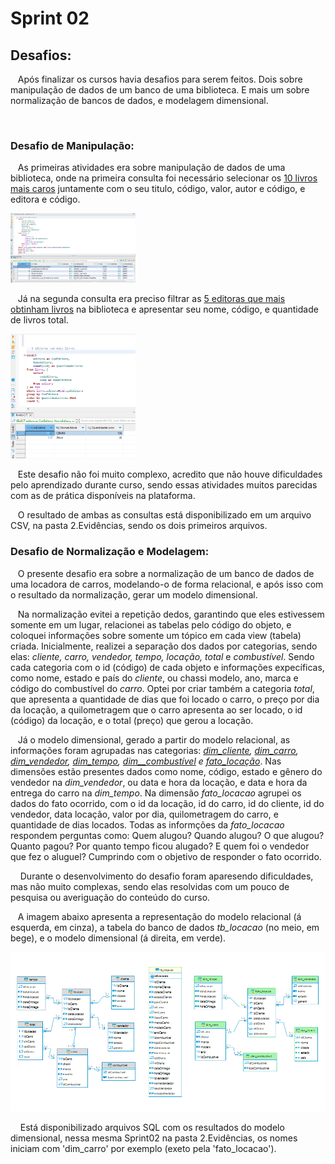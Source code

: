 # Sprint 02
## Desafios:
&nbsp;&nbsp;&nbsp;Após finalizar os cursos havia desafios para serem feitos. Dois sobre manipulação de dados de um banco de uma biblioteca. E mais um sobre normalização de bancos de dados, e modelagem dimensional. <p>
&nbsp;&nbsp;&nbsp; 
<p>
<p>

### Desafio de Manipulação:
&nbsp;&nbsp;&nbsp;As primeiras atividades era sobre manipulação de dados de uma biblioteca, onde na primeira consulta  foi necessário selecionar os [10 livros mais caros](https://github.com/rehbeinp/EstagioC_UOL/blob/main/Sprint02/Evid%C3%AAncias/2.livros_mais_caros.csv) juntamente com o seu titulo, código, valor, autor e código, e editora e código.
<p>
<img src=../../imgs/livrosmaiscaros.png width=200> 
<p>

&nbsp;&nbsp;&nbsp;Já na segunda consulta era preciso filtrar as  [5 editoras que mais obtinham livros](https://github.com/rehbeinp/EstagioC_UOL/blob/main/Sprint02/Evid%C3%AAncias/1.editora_mais_livros.csv) na biblioteca e apresentar seu nome, código, e quantidade de livros total.
<p>
<img src=../../imgs/maislivros.png width=200> <p>
&nbsp;&nbsp;&nbsp;Este desafio não foi muito complexo, acredito que não houve dificuldades pelo aprendizado durante curso, sendo essas atividades muitos parecidas com as de prática disponíveis na plataforma.
<p>&nbsp;&nbsp;&nbsp;O resultado de ambas as consultas está disponibilizado em um arquivo CSV, na pasta 2.Evidências, sendo os dois primeiros arquivos.<p>

### Desafio de Normalização e Modelagem:
&nbsp;&nbsp;&nbsp;O presente desafio era sobre a normalização de um banco de dados de uma locadora de carros, modelando-o de forma relacional, e após isso com o resultado da normalização, gerar um modelo dimensional.
<p>

&nbsp;&nbsp;&nbsp;Na normalização evitei a repetição dedos, garantindo que eles estivessem somente em um lugar, relacionei as tabelas pelo código do objeto, e coloquei informações sobre somente um tópico em cada view (tabela) criada. Inicialmente, realizei a separação dos dados por categorias, sendo elas: _cliente, carro, vendedor, tempo, locação, total_ e _combustível_. Sendo cada categoria com o id (código) de cada objeto e informações expecíficas, como nome, estado e país do _cliente_, ou chassi modelo, ano, marca e código do combustível do _carro_. Optei por criar também a categoria _total_, que apresenta a quantidade de dias que foi locado o carro, o preço por dia da locação, a quilometragem que o carro apresenta ao ser locado, o id (código) da locação, e o total (preço) que gerou a locação.
<p>

&nbsp;&nbsp;&nbsp;Já o modelo dimensional, gerado a partir do modelo relacional, as informações foram agrupadas nas categorias: *[dim_cliente](https://github.com/rehbeinp/EstagioC_UOL/blob/main/Sprint02/Evid%C3%AAncias/dim_cliente_202405171445.sql), [dim_carro](https://github.com/rehbeinp/EstagioC_UOL/blob/main/Sprint02/Evid%C3%AAncias/dim_carro_202405171446.sql), [dim_vendedor](https://github.com/rehbeinp/EstagioC_UOL/blob/main/Sprint02/Evid%C3%AAncias/dim_vendedor_202405171447.sql), [dim_tempo](https://github.com/rehbeinp/EstagioC_UOL/blob/main/Sprint02/Evid%C3%AAncias/dim_tempo_202405171447.sql), [dim__combustível](https://github.com/rehbeinp/EstagioC_UOL/blob/main/Sprint02/Evid%C3%AAncias/dim_combustivel_202405171446.sql) *e* [fato_locação](https://github.com/rehbeinp/EstagioC_UOL/blob/main/Sprint02/Evid%C3%AAncias/fato_locacao_202405171447.sql)*. Nas dimensões estão presentes dados como nome, código, estado e gênero do vendedor na *dim_vendedor*, ou data e hora da locação, e data e hora da entrega do carro na *dim_tempo*. Na dimensão *fato_locacao* agrupei os dados do fato ocorrido, com o id da locação, id do carro, id do cliente, id do vendedor, data locação, valor por dia, quilometragem do carro, e quantidade de dias locados. Todas as informções da *fato_locacao* respondem perguntas como: Quem alugou? Quando alugou? O que alugou? Quanto pagou? Por quanto tempo ficou alugado? E quem foi o vendedor que fez o aluguel? Cumprindo com o objetivo de responder o fato ocorrido. <p>
&nbsp;&nbsp;&nbsp; Durante o desenvolvimento do desafio foram aparesendo dificuldades, mas não muito complexas, sendo elas resolvidas com um pouco de pesquisa ou averiguação do conteúdo do curso.

&nbsp;&nbsp;&nbsp;A imagem abaixo apresenta a representação do modelo relacional (á esquerda, em cinza), a tabela do banco de dados *tb_locacao* (no meio, em bege), e o modelo dimensional (á direita, em verde). <p>
<img src=../../imgs/ModeloRelacional_e_Dimencinal.png width=600> <p>
&nbsp;&nbsp;&nbsp; Está disponibilizado arquivos SQL com os resultados do modelo dimensional, nessa mesma Sprint02 na pasta 2.Evidências, os nomes iniciam com 'dim_carro' por exemplo (exeto pela 'fato_locacao').
